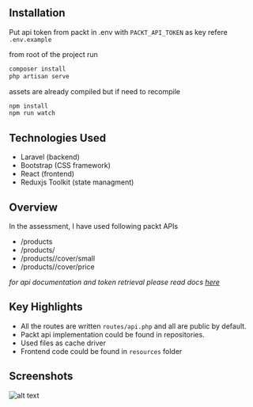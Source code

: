 ## Installation
Put api token from packt in .env with `PACKT_API_TOKEN` as key refere `.env.example`

from root of the project run
```bash
composer install
php artisan serve
```
assets are already compiled but if need to recompile
```bash
npm install
npm run watch
```
## Technologies Used
- Laravel (backend) 
- Bootstrap (CSS framework)
- React (frontend)
- Reduxjs Toolkit (state managment)


## Overview
In the assessment, I have used following packt APIs
- /products
- /products/<id> 
- /products/<id>/cover/small
- /products/<id>/cover/price

*for api documentation and token retrieval please read docs  [here](https://api.packt.com/docs/api-products#trigger])* 

## Key Highlights
- All the routes are written `routes/api.php` and all are public by default.
- Packt api implementation could be found in repositories.
- Used files as cache driver
- Frontend code could be found in `resources` folder

## Screenshots
![alt text](https://github.com/[username]/[reponame]/blob/[branch]/image.jpg?raw=true)


